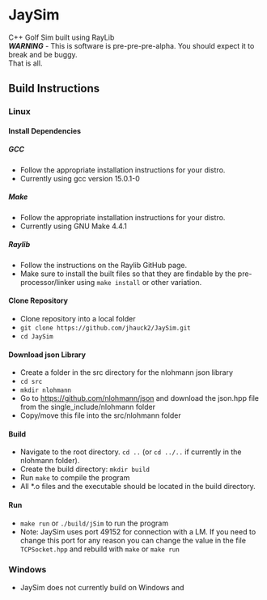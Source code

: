 # JaySim
C++ Golf Sim built using RayLib  
***WARNING*** - This is software is pre-pre-pre-alpha. You should expect it to break and be buggy.  
That is all.  
## Build Instructions
### Linux
#### Install Dependencies
##### GCC
- Follow the appropriate installation instructions for your distro.
- Currently using gcc version 15.0.1-0
##### Make
- Follow the appropriate installation instructions for your distro.
- Currently using GNU Make 4.4.1
##### Raylib 
- Follow the instructions on the Raylib GitHub page.
- Make sure to install the built files so that they are findable by the pre-processor/linker using `make install` or other variation.
#### Clone Repository
- Clone repository into a local folder
- `git clone https://github.com/jhauck2/JaySim.git`
- `cd JaySim`
#### Download json Library
- Create a folder in the src directory for the nlohmann json library
- `cd src`
- `mkdir nlohmann`
- Go to https://github.com/nlohmann/json and download the json.hpp file from the single_include/nlohmann folder
- Copy/move this file into the src/nlohmann folder
#### Build
- Navigate to the root directory. `cd ..` (or `cd ../..` if currently in the nlohmann folder).
- Create the build directory: `mkdir build`
- Run `make` to compile the program
- All *.o files and the executable should be located in the build directory.
#### Run
- `make run` or `./build/jSim` to run the program
- Note: JaySim uses port 49152 for connection with a LM. If you need to change this port for any reason you can change the value in the file `TCPSocket.hpp` and rebuild with `make` or `make run`
  
### Windows  
- JaySim does not currently build on Windows and 
